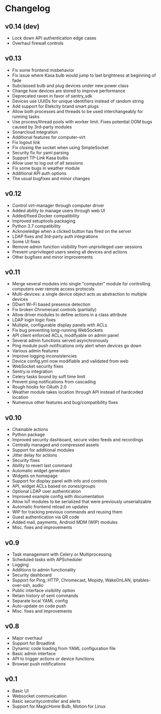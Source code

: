 # Changelog
## v0.14 (dev)
* Lock down API authentication edge cases
* Overhaul firewall controls
## v0.13
* Fix some frontend misbehavior
* Fix issue where Kasa bulb would jump to last brightness at beginning of fade
* Subclassed bulb and plug devices under new power class
* Change how devices are stored to improve performance
* Deprecated raven in favor of sentry_sdk
* Devices use UUIDs for unique identifiers instead of random string
* Add support for Etekcity brand smart plugs
* Allow both processes and threads to be used interchangeably for running tasks
* Use process/thread pools with worker limit. Fixes potential OOM bugs caused by 3rd-party modules
* Sonarcloud integration
* Additional features for computer-virt
* Fix logout link
* Fix closing the socket when using SimpleSocket
* Security fix for yaml parsing
* Support TP-Link Kasa bulbs
* Allow user to log out of all sessions
* Fix some bugs in weather module
* Additional API auth options
* The usual bugfixes and minor changes
## v0.12
* Control virt-manager through computer driver
* Added ability to manage users through web UI
* Added/fixed Docker compatibility
* Improved setuptools packaging
* Python 3.7 compatibility 
* Acknowledge when a clicked button has fired on the server
* LDAP fixes and 3rd-party auth integrations
* Some UI fixes
* Remove admin function visibility from unprivileged user sessions
* Prevent unprivileged users seeing all devices and actions
* Other bugfixes and minor improvements
## v0.11
* Merge several modules into single "computer" module for controlling computers over remote access protocols
* Multi-devices: a single device object acts as abstraction to multiple devices
* DDwrt Wi-Fi based presence detection
* Fix broken Chromecast controls (partially)
* Allow driver modules to define actions in a class attribute
* LDAP login logic fixes
* Multiple, configurable display panels with ACLs
* Fix bug preventing long-running WebSockets
* API client enforced ACLs, modifyable on admin panel
* Several admin functions served asynchronously
* Ping module push notifications only alert when devices go down
* Various admin features
* Improve logging inconsistencies
* Device config.yml now modifiable and validated from web
* WebSocket security fixes
* Sentry.io integration
* Celery tasks bound by soft time limit
* Prevent ping notifications from cascading
* Rough hooks for OAuth 2.0
* Weather module takes location through API instead of hardcoded location
* Numerous other features and bug/compatibility fixes

## v0.10
* Chainable actions
* Python package
* Improved security dashboard, secure video feeds and recordings
* Centrally managed and compressed assets
* Support for additional modules
* Jitter delay for actions
* Security fixes
* Ability to revert last command
* Automatic widget generation
* Widgets on homepage
* Support for display panel with info and controls
* API, widget ACLs based on zones/groups
* Optional LDAP user authentication
* Improved example config with documentation
* Allow IoT modules to be serialized that were previously unserializable
* Automatic frontend reload on updates
* WIP for tracking previous commands and reusing them
* Guest authentication via QR code
* Added mail, payments, Android MDM (WIP) modules
* Misc. fixes and improvements

## v0.9
* Task management with Celery or Multiprocessing
* Scheduled tasks with APScheduler
* Logging
* Additions to admin functionality
* Security dashboard
* Support for Ping, HTTP, Chromecast, Mopidy, WakeOnLAN, iptables-over-ssh, audio
* Public interface visibility option
* Retain history of sent commands
* Separate local YAML config
* Auto-update on code push
* Misc. fixes and improvements

## v0.8
* Major overhaul
* Support for Broadlink
* Dynamic code loading from YAML configuration file
* Basic admin interface
* API to trigger actions or device functions
* Browser push notifications

## v0.1
* Basic UI
* Websocket communication
* Basic securitycontroller and alerts
* Support for MagicHome Bulb, Motion for Linux
